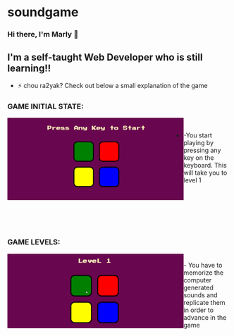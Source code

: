 # soundgame
### Hi there, I'm Marly 👋 


## I'm a self-taught Web Developer who is still learning!!

- ⚡ chou ra2yak? Check out below a small explanation of the game


### GAME INITIAL STATE:

<img align="left" alt="Initial state" width="400px" src="Screenshots/Screenshot (10).png">
<br/>

   - -You start playing by pressing any key on the keyboard. This will take you to level 1
<br/>
<br/>
<br/>
<br/>
<br/>

### GAME LEVELS:

<img align="left" alt="First stage of the game" width="400px" src="Screenshots/Animation 1.gif">
<br/>
   - You have to memorize the computer generated sounds and replicate them in order to advance in the game


